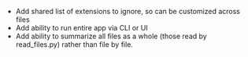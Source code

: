 - Add shared list of extensions to ignore, so can be customized across files
- Add ability to run entire app via CLI or UI
- Add ability to summarize all files as a whole (those read by read_files.py) rather than file by file.